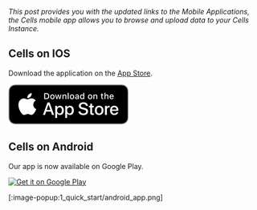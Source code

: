 _This post provides you with the updated links to the Mobile Applications, the Cells mobile app allows you to browse and upload data to your Cells Instance._

## Cells on IOS

Download the application on the [App Store](https://apps.apple.com/fr/app/pydio/id1109419882?l=en).


<a href='https://apps.apple.com/fr/app/pydio/id1109419882?l=en'><img alt='Get it on Google Play' src='https://raw.githubusercontent.com/pydio/pydio-doc-admin-guide/cells-v2.2/images/1_quick_start/app-store-badge.png' /></a>

## Cells on Android

Our app is now available on Google Play.

<a href='https://play.google.com/store/apps/details?id=com.pydio.android.Client&hl=en&pcampaignid=pcampaignidMKT-Other-global-all-co-prtnr-py-PartBadge-Mar2515-1&pcampaignid=pcampaignidMKT-Other-global-all-co-prtnr-py-PartBadge-Mar2515-1'><img alt='Get it on Google Play' src='https://play.google.com/intl/en_us/badges/static/images/badges/en_badge_web_generic.png' style="width:300px"/></a>

[:image-popup:1_quick_start/android_app.png]